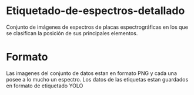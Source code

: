 # Etiquetado-de-espectros-detallado
Conjunto de imágenes de espectros de placas espectrográficas en los que se clasifican la posición de sus principales elementos.

# Formato
Las imagenes del conjunto de datos estan en formato PNG y cada una posee a lo mucho un espectro.
Los datos de las etiquetas estan guardados en formato de etiquetado YOLO
